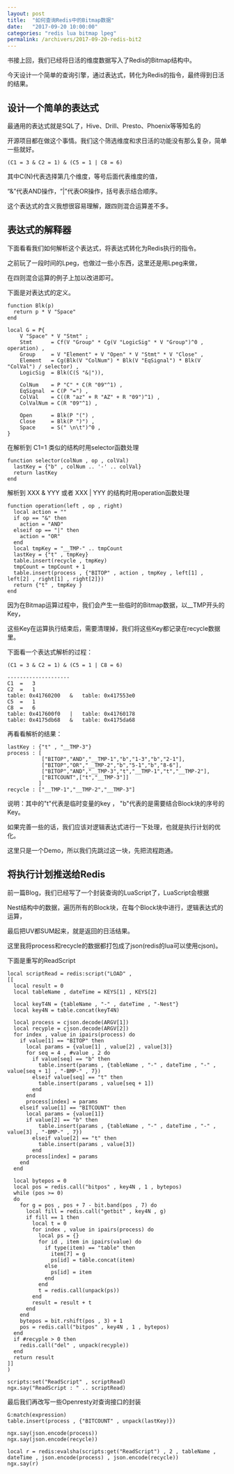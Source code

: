 ```yaml
---
layout: post
title:  "如何查询Redis中的Bitmap数据"
date:   "2017-09-20 10:00:00"
categories: "redis lua bitmap lpeg"
permalink: /archivers/2017-09-20-redis-bit2
---
```


书接上回，我们已经将日活的维度数据写入了Redis的Bitmap结构中。

今天设计一个简单的查询引擎，通过表达式，转化为Redis的指令，最终得到日活的结果。

## 设计一个简单的表达式

最通用的表达式就是SQL了，Hive、Drill、Presto、Phoenix等等知名的

开源项目都在做这个事情。我们这个筛选维度和求日活的功能没有那么复杂，简单一些就好。

```
(C1 = 3 & C2 = 1) & (C5 = 1 | C8 = 6)
```

其中C(N)代表选择第几个维度，等号后面代表维度的值，

“&”代表AND操作，“\|”代表OR操作，括号表示结合顺序。

这个表达式的含义我想很容易理解，跟四则混合运算差不多。

## 表达式的解释器

下面看看我们如何解析这个表达式，将表达式转化为Redis执行的指令。

之前玩了一段时间的Lpeg，也做过一些小东西，这里还是用Lpeg来做，

在四则混合运算的例子上加以改进即可。

下面是对表达式的定义。

```
function Blk(p)
  return p * V "Space"
end

local G = P{
    V "Space" * V "Stmt" ;
    Stmt      = Cf(V "Group" * Cg(V "LogicSig" * V "Group")^0 , operation) ,
    Group     = V "Element" + V "Open" * V "Stmt" * V "Close" ,
    Element   = Cg(Blk(V "ColNum") * Blk(V "EqSignal") * Blk(V "ColVal") / selector) ,
    LogicSig  = Blk(C(S "&|")),

    ColNum    = P "C" * C(R "09"^1) ,
    EqSignal  = C(P "=") ,
    ColVal    = C((R "az" + R "AZ" + R "09")^1) ,
    ColValNum = C(R "09"^1) ,

    Open      = Blk(P "(") ,
    Close     = Blk(P ")") ,
    Space     = S(" \n\t")^0 ,
}
```

在解析到 C1=1 类似的结构时用selector函数处理

```
function selector(colNum , op , colVal)
  lastKey = {"b" , colNum .. '-' .. colVal}
  return lastKey
end
```

解析到 XXX & YYY 或者 XXX \| YYY 的结构时用operation函数处理

```
function operation(left , op , right)
  local action = ""
  if op == "&" then 
    action = "AND"
  elseif op == "|" then
    action = "OR"
  end
  local tmpKey = "__TMP-" .. tmpCount
  lastKey = {"t" , tmpKey}
  table.insert(recycle , tmpKey)
  tmpCount = tmpCount + 1
  table.insert(process , {"BITOP" , action , tmpKey , left[1] , left[2] , right[1] , right[2]})
  return {"t" , tmpKey }
end
```

因为在Bitmap运算过程中，我们会产生一些临时的Bitmap数据，以__TMP开头的Key，

这些Key在运算执行结束后，需要清理掉，我们将这些Key都记录在recycle数据里。

下面看一个表达式解析的过程：

```
(C1 = 3 & C2 = 1) & (C5 = 1 | C8 = 6)

--------------------
C1	=	3
C2	=	1
table: 0x41760200	&	table: 0x417553e0
C5	=	1
C8	=	6
table: 0x417600f0	|	table: 0x41760178
table: 0x4175db68	&	table: 0x4175da68

```

再看看解析的结果：

```
lastKey : {"t" , "__TMP-3"}
process : [
           ["BITOP","AND","__TMP-1","b","1-3","b","2-1"],
           ["BITOP","OR","__TMP-2","b","5-1","b","8-6"],
           ["BITOP","AND","__TMP-3","t","__TMP-1","t","__TMP-2"],
           ["BITCOUNT",["t","__TMP-3"]]
          ]
recycle : ["__TMP-1","__TMP-2","__TMP-3"]
```

说明：其中的"t"代表是临时变量的key ， "b"代表的是需要结合Block块的序号的Key。

如果完善一些的话，我们应该对逻辑表达式进行一下处理，也就是执行计划的优化。

这里只是一个Demo，所以我们先跳过这一块，先把流程跑通。

## 将执行计划推送给Redis

前一篇Blog，我们已经写了一个封装查询的LuaScript了，LuaScript会根据

Nest结构中的数据，遍历所有的Block块，在每个Block块中进行，逻辑表达式的运算，

最后把UV都SUM起来，就是返回的日活结果。

这里我将process和recycle的数据都打包成了json(redis的lua可以使用cjson)。

下面是重写的ReadScript

```
local scriptRead = redis:script("LOAD" , 
[[
  local result = 0
  local tableName , dateTime = KEYS[1] , KEYS[2]
  
  local keyT4N = {tableName , "-" , dateTime , "-Nest"}
  local key4N = table.concat(keyT4N)

  local process = cjson.decode(ARGV[1])
  local recyple = cjson.decode(ARGV[2])
  for index , value in ipairs(process) do
    if value[1] == "BITOP" then
      local params = {value[1] , value[2] , value[3]}
      for seq = 4 , #value , 2 do
        if value[seq] == "b" then
          table.insert(params , {tableName , "-" , dateTime , "-" , value[seq + 1] , "-BMP-" , 7})
        elseif value[seq] == "t" then
          table.insert(params , value[seq + 1])
        end
      end
      process[index] = params
    elseif value[1] == "BITCOUNT" then
      local params = {value[1]}
      if value[2] == "b" then
          table.insert(params , {tableName , "-" , dateTime , "-" , value[3] , "-BMP-" , 7})
        elseif value[2] == "t" then
          table.insert(params , value[3])
        end
      process[index] = params
    end
  end
  
  local bytepos = 0
  local pos = redis.call("bitpos" , key4N , 1 , bytepos)
  while (pos >= 0)
  do
    for g = pos , pos + 7 - bit.band(pos , 7) do
      local fill = redis.call("getbit" , key4N , g)
      if fill == 1 then
        local t = 0
        for index , value in ipairs(process) do
          local ps = {}
          for id , item in ipairs(value) do
            if type(item) == "table" then
              item[7] = g
              ps[id] = table.concat(item)
            else
              ps[id] = item
            end
          end
          t = redis.call(unpack(ps))
        end
        result = result + t
      end
    end
    bytepos = bit.rshift(pos , 3) + 1 
    pos = redis.call("bitpos" , key4N , 1 , bytepos)
  end
  if #recyple > 0 then
    redis.call("del" , unpack(recyple))
  end
  return result
]]
)

scripts:set("ReadScript" , scriptRead)
ngx.say("ReadScript : " .. scriptRead)
```

最后我们再改写一些Openresty对查询接口的封装

```
G:match(expression)
table.insert(process , {"BITCOUNT" , unpack(lastKey)}) 

ngx.say(json.encode(process))
ngx.say(json.encode(recycle))

local r = redis:evalsha(scripts:get("ReadScript") , 2 , tableName , dateTime , json.encode(process) , json.encode(recycle))
ngx.say(r)
```

